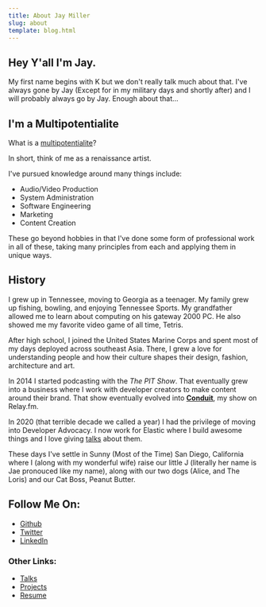 ```yaml
---
title: About Jay Miller
slug: about
template: blog.html
---
```



## Hey Y'all I'm Jay.

My first name begins with K but we don't really talk much
about that. I've always gone by Jay (Except for in my military days and shortly
after) and I will probably always go by Jay. Enough about that...

## I'm a Multipotentialite

What is a [multipotentialite](https://puttylike.com/terminology)?

In short, think of me as a renaissance artist.

I've pursued knowledge around many things include:

- Audio/Video Production
- System Administration
- Software Engineering
- Marketing
- Content Creation

These go beyond hobbies in that I've done some form of professional work in all of these, taking many principles from each and applying them in unique ways.

## History

I grew up in Tennessee, moving to Georgia as a teenager. My family grew up fishing, bowling, and enjoying Tennessee Sports. My grandfather allowed me to learn about computing on his gateway 2000 PC. He also showed me my favorite video game of all time, Tetris.

After high school, I joined the United States Marine Corps and spent most of my days deployed across southeast Asia. There, I grew a love for understanding people and how their culture shapes their design, fashion, architecture and art.

In 2014 I started podcasting with the _The PIT Show_. That eventually grew into a business where I work with developer creators to make content around their brand. That show eventually evolved into [**Conduit**](https://relay.fm/conduit), my show on Relay.fm.

In 2020 (that terrible decade we called a year) I had the privilege of moving into Developer Advocacy. I now work for Elastic where I build awesome things and I love giving [talks](/conference-talks) about them.

These days I've settle in Sunny (Most of the Time) San Diego, California where I (along with my wonderful wife) raise our little J (literally her name is Jae pronouced like my name), along with our two dogs (Alice, and The Loris) and our Cat Boss, Peanut Butter.

## Follow Me On:
- [Github](https://github.com/kjaymiller)
- [Twitter](https://twitter.com/kjaymiller)
- [LinkedIn](https://www.linkedin.com/in/kjaymiller/)

### Other Links:
- [Talks](/conference-talks)
- [Projects](/projects)
- [Resume](https://kjaymiller.s3-us-west-2.amazonaws.com/images/Jay_Miller_-_Developer_Advocate.pdf)
